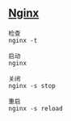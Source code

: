 

## [Nginx](https://nginx.org/)



```
检查
nginx -t

启动
nginx

关闭
nginx -s stop

重启
nginx -s reload

```



